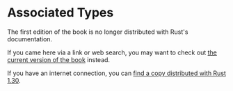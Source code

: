 # Associated Types

The first edition of the book is no longer distributed with Rust's documentation.

If you came here via a link or web search, you may want to check out [the current
version of the book](../ch20-02-advanced-traits.html#specifying-placeholder-types-in-trait-definitions-with-associated-types) instead.

If you have an internet connection, you can [find a copy distributed with
Rust
1.30](https://doc.rust-lang.org/1.30.0/book/first-edition/associated-types.html).
